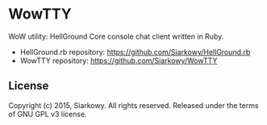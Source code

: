 # WowTTY

WoW utility: HellGround Core console chat client written in Ruby.

- HellGround.rb repository: <https://github.com/Siarkowy/HellGround.rb>
- WowTTY repository: <https://github.com/Siarkowy/WowTTY>

## License

Copyright (c) 2015, Siarkowy. All rights reserved.
Released under the terms of GNU GPL v3 license.
